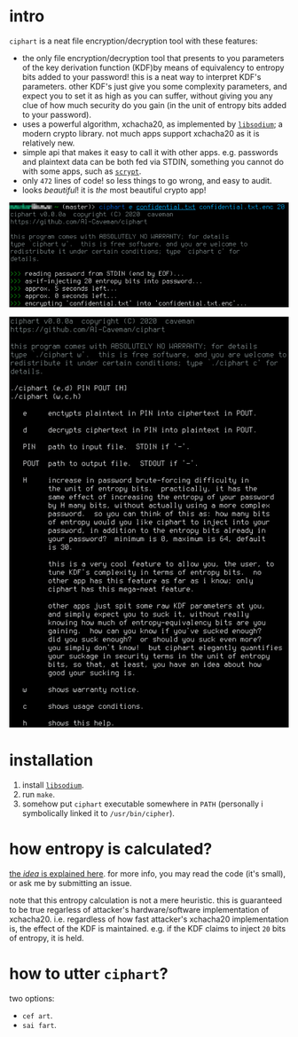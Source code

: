 # intro

`ciphart` is a neat file encryption/decryption tool with these features:

- the only file encryption/decryption tool that presents to you parameters
  of the key derivation function (KDF)by means of equivalency to entropy
  bits added to your password!  this is a neat way to interpret KDF's
  parameters.  other KDF's just give you some complexity parameters, and
  expect you to set it as high as you can suffer, without giving you any
  clue of how much security do you gain (in the unit of entropy bits added
  to your password).
- uses a powerful algorithm, xchacha20, as implemented by
  [`libsodium`](https://libsodium.gitbook.io/doc/); a modern crypto
  library.  not much apps support xchacha20 as it is relatively new.
- simple api that makes it easy to call it with other apps.  e.g. passwords
  and plaintext data can be both fed via STDIN, something you cannot do
  with some apps, such as [`scrypt`](https://www.tarsnap.com/scrypt.html).
- only `472` lines of code!  so less things to go wrong, and easy to audit.
- looks _beautiful_!  it is _the_ most beautiful crypto app!

<p align="center">
    <img src="pics/1.png">
</p>

<p align="center">
    <img src="pics/2.png">
</p>

# installation

1.  install [`libsodium`](https://libsodium.gitbook.io/doc/).
2. run `make`.
3. somehow put `ciphart` executable somewhere in `PATH` (personally i
   symbolically linked it to `/usr/bin/cipher`).

# how entropy is calculated?

[the _idea_ is explained
here](https://crypto.stackexchange.com/questions/85676/how-to-estimate-the-maximum-computational-cost-bound-for-key-derivation-function).
for more info, you may read the code (it's small), or ask me by submitting
an issue.

note that this entropy calculation is not a mere heuristic.  this is
guaranteed to be true regarless of attacker's hardware/software
implementation of xchacha20.  i.e. regardless of how fast attacker's
xchacha20 implementation is, the effect of the KDF is maintained.  e.g. if
the KDF claims to inject `20` bits of entropy, it is held.

# how to utter `ciphart`?

two options:

- `cef art`.
- `sai fart`.
